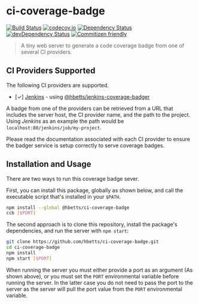 # ci-coverage-badge

[![Build Status](https://travis-ci.org/hbetts/ci-coverage-badge.svg?branch=master)](https://travis-ci.org/hbetts/ci-coverage-badge)
[![codecov.io](https://codecov.io/github/hbetts/ci-coverage-badge/coverage.svg?branch=master)](https://codecov.io/github/hbetts/ci-coverage-badge?branch=master)
[![Dependency Status](https://david-dm.org/hbetts/ci-coverage-badge.svg)](https://david-dm.org/hbetts/ci-coverage-badge)
[![devDependency Status](https://david-dm.org/hbetts/ci-coverage-badge/dev-status.svg)](https://david-dm.org/hbetts/ci-coverage-badge#info=devDependencies)
[![Commitizen friendly](https://img.shields.io/badge/commitizen-friendly-brightgreen.svg)](http://commitizen.github.io/cz-cli/)

> A tiny web server to generate a code coverage badge from one of several CI providers.

## CI Providers Supported

The following CI providers are supported.

* [&#x2713;] [Jenkins](https://jenkins-ci.org/) - using [@hbetts/jenkins-coverage-badger](https://github.com/hbetts/jenkins-coverage-badge)

A badge from one of the providers can be retrieved from a URL that includes the server host, the CI provider name, and the path to the project. Using _Jenkins_ as an example the path would be `localhost:80/jenkins/job/my-project`.

Please read the documentation associated with each CI provider to ensure the badger service is setup correctly to serve coverage badges.

## Installation and Usage

There are two ways to run this coverage badge sever.

First, you can install this package, globally as shown below, and call the executable script that's installed in your `$PATH`.

```bash
npm install --global @hbetts/ci-coverage-badge
ccb [$PORT]
```

The second approach is to clone this repository, install the package's dependencies, and run the server with `npm start`:

```bash
git clone https://github.com/hbetts/ci-coverage-badge.git
cd ci-coverage-badge
npm install
npm start [$PORT]
```

When running the server you must either provide a port as an argument (As shown above), or you must set the `PORT` environmental variable before running the server. In the latter case you do not need to pass the port to the server as the server will pull the port value from the `PORT` environmental variable.
